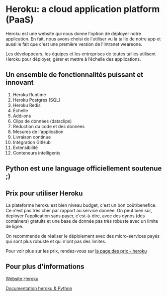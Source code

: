 # Heroku: a cloud application platform (PaaS)

Heroku est une website qui nous donne l'option de déployer notre application. 
En fait, nous avons choisi de l'utiliser vu la taille de notre app et aussi le fait que c'est une première version de
l'intranet weareone. 

Les développeurs, les équipes et les entreprises de toutes tailles utilisent Heroku pour déployer, gérer et mettre à l’échelle des applications.

## Un ensemble de fonctionnalités puissant et innovant
1. Heroku Runtime
2. Heroku Postgres (SQL)
3. Heroku Redis
4. Échelle
5. Add-ons
6. Clips de données (dataclips)
7. Réduction du code et des données
8. Mesures de l'application
9. Livraison continue
10. Intégration GitHub
11. Extensibilité
12. Conteneurs intelligents

## Python est une language officiellement soutenue ;)

## Prix pour utiliser Heroku
La plateforme heroku est bien niveau budget, c'est un bon coût/benefice. Ce n'est pas très chèr par rapport au
service donnée. On peut bien sûr, deployer l'application sans payer, c'est-à-dire, avec des dynos (des containers) gratuits
et une base de donnée pas très robuste avec un limite de ligne.

On recommende de réaliser le déploiement avec des micro-services payés qui sont plus robuste et qui n'ont pas des limites.

Pour voir plus sur les prix, rendez-vous sur [la page des prix - heroku](https://www.heroku.com/pricing)

## Pour plus d'informations

[Website Heroku](https://www.heroku.com/)

[Documentation heroku & Python](https://devcenter.heroku.com/categories/python-support)



